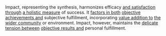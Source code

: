 
Impact, representing the synthesis, harmonizes efficacy [and satisfaction through](2/2/2/1/3/3/3/2/.Visual%20Pleasure) [a holistic measure](2/3/1/2/3/.Measurement) of success. It [factors in both](2/3/1/3/2/2/.Multicausal%20Factors) [objective achievements and](2/2/1/2/_Tangible-Intangible) subjective fulfillment, incorporating [value addition to](1/3/1/2/3/3/1/3/3/.Addition) [the wider community](2/3/2/1/1/2/.Community%20Gatherings) or environment. Impact, however, maintains the [delicate tension between](3/1/1/1/1/1/2/1/2/_Tension-Release) [objective results and](1/1/3/3/3/3/1/.Result) personal fulfillment.

